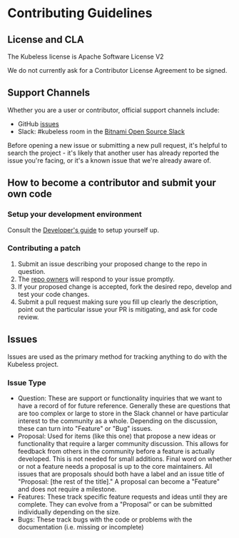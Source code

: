 # Contributing Guidelines

## License and CLA

The Kubeless license is Apache Software License V2

We do not currently ask for a Contributor License Agreement to be signed.

## Support Channels

Whether you are a user or contributor, official support channels include:

- GitHub [issues](https://github.com/kubeless/kubeless/issues/new)
- Slack: #kubeless room in the [Bitnami Open Source Slack](http://slack.oss.bitnami.com/)

Before opening a new issue or submitting a new pull request, it's helpful to search the project - it's likely that another user has already reported the issue you're facing, or it's a known issue that we're already aware of.

## How to become a contributor and submit your own code

### Setup your development environment

Consult the [Developer's guide](./docs/dev-guide.md) to setup yourself up.

### Contributing a patch

1. Submit an issue describing your proposed change to the repo in question.
2. The [repo owners](OWNERS) will respond to your issue promptly.
3. If your proposed change is accepted, fork the desired repo, develop and test your code changes.
4. Submit a pull request making sure you fill up clearly the description, point out the particular
   issue your PR is mitigating, and ask for code review.

## Issues

Issues are used as the primary method for tracking anything to do with the Kubeless project.

### Issue Type

* Question: These are support or functionality inquiries that we want to have a record of for future reference. Generally these are questions that are too complex or large to store in the Slack channel or have particular interest to the community as a whole. Depending on the discussion, these can turn into "Feature" or "Bug" issues.
* Proposal: Used for items (like this one) that propose a new ideas or functionality that require a larger community discussion. This allows for feedback from others in the community before a feature is actually developed. This is not needed for small additions. Final word on whether or not a feature needs a proposal is up to the core maintainers. All issues that are proposals should both have a label and an issue title of "Proposal: [the rest of the title]." A proposal can become a "Feature" and does not require a milestone.
* Features: These track specific feature requests and ideas until they are complete. They can evolve from a "Proposal" or can be submitted individually depending on the size.
* Bugs: These track bugs with the code or problems with the documentation (i.e. missing or incomplete)


